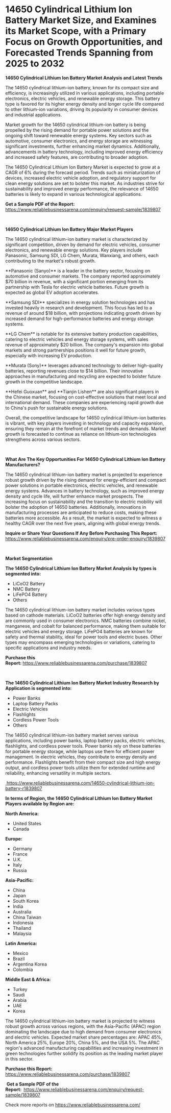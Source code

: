 <p><h1>14650 Cylindrical Lithium Ion Battery Market Size, and Examines its Market Scope, with a Primary Focus on Growth Opportunities, and Forecasted Trends Spanning from 2025 to 2032</h1></p><p><strong>14650 Cylindrical Lithium Ion Battery Market Analysis and Latest Trends</strong></p>
<p><p>The 14650 cylindrical lithium-ion battery, known for its compact size and efficiency, is increasingly utilized in various applications, including portable electronics, electric vehicles, and renewable energy storage. This battery type is favored for its higher energy density and longer cycle life compared to other lithium-ion variations, driving its popularity in consumer devices and industrial applications.</p><p>Market growth for the 14650 cylindrical lithium-ion battery is being propelled by the rising demand for portable power solutions and the ongoing shift toward renewable energy systems. Key sectors such as automotive, consumer electronics, and energy storage are witnessing significant investments, further enhancing market dynamics. Additionally, advancements in battery technology, including improved energy efficiency and increased safety features, are contributing to broader adoption.</p><p>The 14650 Cylindrical Lithium Ion Battery Market is expected to grow at a CAGR of 6% during the forecast period. Trends such as miniaturization of devices, increased electric vehicle adoption, and regulatory support for clean energy solutions are set to bolster this market. As industries strive for sustainability and improved energy performance, the relevance of 14650 batteries is likely to expand in various technological applications.</p></p>
<p><strong>Get a Sample PDF of the Report:&nbsp;</strong> <a href="https://www.reliablebusinessarena.com/enquiry/request-sample/1839807?utm_campaign=2279&utm_medium=2&utm_source=Github&utm_content=ia&utm_term=14022025&utm_id=14650-cylindrical-lithium-ion-battery">https://www.reliablebusinessarena.com/enquiry/request-sample/1839807</a></p>
<p>&nbsp;</p>
<p><strong>14650 Cylindrical Lithium Ion Battery Major Market Players</strong></p>
<p><p>The 14650 cylindrical lithium-ion battery market is characterized by significant competition, driven by demand for electric vehicles, consumer electronics, and renewable energy solutions. Key players include Panasonic, Samsung SDI, LG Chem, Murata, Wanxiang, and others, each contributing to the market's robust growth.</p><p>**Panasonic (Sanyo)** is a leader in the battery sector, focusing on automotive and consumer markets. The company reported approximately $70 billion in revenue, with a significant portion emerging from its partnership with Tesla for electric vehicle batteries. Future growth is expected as global EV adoption accelerates.</p><p>**Samsung SDI** specializes in energy solution technologies and has invested heavily in research and development. This focus has led to a revenue of around $18 billion, with projections indicating growth driven by increased demand for high-performance batteries and energy storage systems.</p><p>**LG Chem** is notable for its extensive battery production capabilities, catering to electric vehicles and energy storage systems, with sales revenue of approximately $20 billion. The company's expansion into global markets and strong partnerships positions it well for future growth, especially with increasing EV production.</p><p>**Murata (Sony)** leverages advanced technology to deliver high-quality batteries, reporting revenues close to $14 billion. Their innovative approaches in manufacturing and recycling are expected to bolster future growth in the competitive landscape.</p><p>**Hefei Guoxuan** and **Tianjin Lishen** are also significant players in the Chinese market, focusing on cost-effective solutions that meet local and international demand. These companies are experiencing rapid growth due to China's push for sustainable energy solutions.</p><p>Overall, the competitive landscape for 14650 cylindrical lithium-ion batteries is vibrant, with key players investing in technology and capacity expansion, ensuring they remain at the forefront of market trends and demands. Market growth is forecasted to continue as reliance on lithium-ion technologies strengthens across various sectors.</p></p>
<p>&nbsp;</p>
<p><strong>What Are The Key Opportunities For 14650 Cylindrical Lithium Ion Battery Manufacturers?</strong></p>
<p><p>The 14650 cylindrical lithium-ion battery market is projected to experience robust growth driven by the rising demand for energy-efficient and compact power solutions in portable electronics, electric vehicles, and renewable energy systems. Advances in battery technology, such as improved energy density and cycle life, will further enhance market prospects. The increasing focus on sustainability and the transition to electric mobility will bolster the adoption of 14650 batteries. Additionally, innovations in manufacturing processes are anticipated to reduce costs, making these batteries more accessible. As a result, the market is expected to witness a healthy CAGR over the next five years, aligning with global energy trends.</p></p>
<p><strong>Inquire or Share Your Questions If Any Before Purchasing This Report:</strong> <a href="https://www.reliablebusinessarena.com/enquiry/pre-order-enquiry/1839807?utm_campaign=2279&utm_medium=2&utm_source=Github&utm_content=ia&utm_term=14022025&utm_id=14650-cylindrical-lithium-ion-battery">https://www.reliablebusinessarena.com/enquiry/pre-order-enquiry/1839807</a></p>
<p>&nbsp;</p>
<p><strong>Market Segmentation</strong></p>
<p><strong>The 14650 Cylindrical Lithium Ion Battery Market Analysis by types is segmented into:</strong></p>
<p><ul><li>LiCoO2 Battery</li><li>NMC Battery</li><li>LiFePO4 Battery</li><li>Others</li></ul></p>
<p><p>The 14650 cylindrical lithium-ion battery market includes various types based on cathode materials. LiCoO2 batteries offer high energy density and are commonly used in consumer electronics. NMC batteries combine nickel, manganese, and cobalt for balanced performance, making them suitable for electric vehicles and energy storage. LiFePO4 batteries are known for safety and thermal stability, ideal for power tools and electric buses. Other types may encompass emerging technologies or variations, catering to specific applications and industry needs.</p></p>
<p><strong>Purchase this Report:&nbsp;</strong><a href="https://www.reliablebusinessarena.com/purchase/1839807?utm_campaign=2279&utm_medium=2&utm_source=Github&utm_content=ia&utm_term=14022025&utm_id=14650-cylindrical-lithium-ion-battery">https://www.reliablebusinessarena.com/purchase/1839807</a></p>
<p>&nbsp;</p>
<p><strong>The 14650 Cylindrical Lithium Ion Battery Market Industry Research by Application is segmented into:</strong></p>
<p><ul><li>Power Banks</li><li>Laptop Battery Packs</li><li>Electric Vehicles</li><li>Flashlights</li><li>Cordless Power Tools</li><li>Others</li></ul></p>
<p><p>The 14650 cylindrical lithium-ion battery market serves various applications, including power banks, laptop battery packs, electric vehicles, flashlights, and cordless power tools. Power banks rely on these batteries for portable energy storage, while laptops use them for efficient power management. In electric vehicles, they contribute to energy density and performance. Flashlights benefit from their compact size and high energy output, and cordless power tools utilize them for extended runtime and reliability, enhancing versatility in multiple sectors.</p></p>
<p><a href="https://www.reliablebusinessarena.com/14650-cylindrical-lithium-ion-battery-r1839807?utm_campaign=2279&utm_medium=2&utm_source=Github&utm_content=ia&utm_term=14022025&utm_id=14650-cylindrical-lithium-ion-battery">&nbsp;https://www.reliablebusinessarena.com/14650-cylindrical-lithium-ion-battery-r1839807</a></p>
<p><strong>In terms of Region, the 14650 Cylindrical Lithium Ion Battery Market Players available by Region are:</strong></p>
<p>
    <p> <strong> North America: </strong>
        <ul>
            <li>United States</li>
            <li>Canada</li>
        </ul>
        </p> 
    <p> <strong> Europe: </strong>
        <ul>
            <li>Germany</li>
            <li>France</li>
            <li>U.K.</li>
            <li>Italy</li>
            <li>Russia</li>
        </ul>
        </p> 
    <p> <strong> Asia-Pacific: </strong>
        <ul>
            <li>China</li>
            <li>Japan</li>
            <li>South Korea</li>
            <li>India</li>
            <li>Australia</li>
            <li>China Taiwan</li>
            <li>Indonesia</li>
            <li>Thailand</li>
            <li>Malaysia</li>
        </ul>
        </p> 
    <p> <strong> Latin America: </strong>
        <ul>
            <li>Mexico</li>
            <li>Brazil</li>
            <li>Argentina Korea</li>
            <li>Colombia</li>
        </ul>
        </p> 
    <p> <strong> Middle East & Africa: </strong>
        <ul>
            <li>Turkey</li>
            <li>Saudi</li>
            <li>Arabia</li>
            <li>UAE</li>
            <li>Korea</li>
        </ul>
    </p>
    </p>
<p><p>The 14650 cylindrical lithium-ion battery market is projected to witness robust growth across various regions, with the Asia-Pacific (APAC) region dominating the landscape due to high demand from consumer electronics and electric vehicles. Expected market share percentages are: APAC 45%, North America 25%, Europe 20%, China 5%, and the USA 5%. The APAC region's advanced manufacturing capabilities and increasing investment in green technologies further solidify its position as the leading market player in this sector.</p></p>
<p><strong>Purchase this Report: </strong><a href="https://www.reliablebusinessarena.com/purchase/1839807?utm_campaign=2279&utm_medium=2&utm_source=Github&utm_content=ia&utm_term=14022025&utm_id=14650-cylindrical-lithium-ion-battery">https://www.reliablebusinessarena.com/purchase/1839807</a></p>
<p>&nbsp;<strong>Get a Sample PDF of the Report:&nbsp;&nbsp;</strong><a href="https://www.reliablebusinessarena.com/enquiry/request-sample/1839807?utm_campaign=2279&utm_medium=2&utm_source=Github&utm_content=ia&utm_term=14022025&utm_id=14650-cylindrical-lithium-ion-battery">https://www.reliablebusinessarena.com/enquiry/request-sample/1839807</a></p>
<p><strong></strong></p>
<p>Check more reports on <a href="https://www.reliablebusinessarena.com/?utm_campaign=2279&utm_medium=2&utm_source=Github&utm_content=ia&utm_term=14022025&utm_id=14650-cylindrical-lithium-ion-battery">https://www.reliablebusinessarena.com/</a></p>